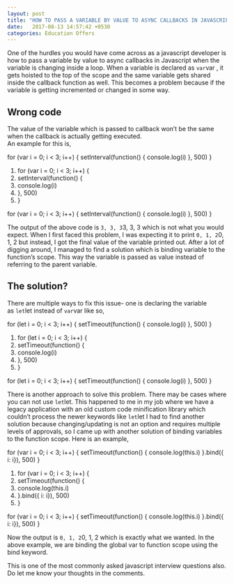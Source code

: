 ```yaml
---
layout: post
title: "HOW TO PASS A VARIABLE BY VALUE TO ASYNC CALLBACKS IN JAVASCRIPT (NODEJS)"
date:   2017-08-13 14:57:42 +0530
categories: Education Offers
---
```


One of the hurdles you would have come across as a javascript developer is how to pass a variable by value to async callbacks in Javascript when the variable is changing inside a loop. When a variable is declared as `var`var , it gets hoisted to the top of the scope and the same variable gets shared inside the callback function as well. This becomes a problem because if the variable is getting incremented or changed in some way.

Wrong code
----------

The value of the variable which is passed to callback won’t be the same when the callback is actually getting executed.  
An example for this is,

for (var i = 0; i < 3; i++) {
    setInterval(function() {
        console.log(i)
    }, 500)
}

1.  for (var i \= 0; i < 3; i++) {
2.  setInterval(function() {
3.  console.log(i)
4.  }, 500)
5.  }

for (var i = 0; i < 3; i++) {
    setInterval(function() {
        console.log(i)
    }, 500)
}

The output of the above code is `3, 3, 3`3, 3, 3 which is not what you would expect. When I first faced this problem, I was expecting it to print `0, 1, 2`0, 1, 2 but instead, I got the final value of the variable printed out. After a lot of digging around, I managed to find a solution which is binding variable to the function’s scope. This way the variable is passed as value instead of referring to the parent variable.

The solution?
-------------

There are multiple ways to fix this issue- one is declaring the variable as `let`let instead of `var`var like so,

for (let i = 0; i < 3; i++) {
    setTimeout(function() {
        console.log(i)
    }, 500)
}

1.  for (let i \= 0; i < 3; i++) {
2.  setTimeout(function() {
3.  console.log(i)
4.  }, 500)
5.  }

for (let i = 0; i < 3; i++) {
    setTimeout(function() {
        console.log(i)
    }, 500)
}

There is another approach to solve this problem. There may be cases where you can not use `let`let. This happened to me in my job where we have a legacy application with an old custom code minification library which couldn’t process the newer keywords like `let`let I had to find another solution because changing/updating is not an option and requires multiple levels of approvals, so I came up with another solution of binding variables to the function scope. Here is an example,

for (var i = 0; i < 3; i++) {
    setTimeout(function() {
        console.log(this.i)
    }.bind({ i: i}), 500)
}

1.  for (var i \= 0; i < 3; i++) {
2.  setTimeout(function() {
3.  console.log(this.i)
4.  }.bind({ i: i}), 500)
5.  }

for (var i = 0; i < 3; i++) {
    setTimeout(function() {
        console.log(this.i)
    }.bind({ i: i}), 500)
}

Now the output is `0, 1, 2`0, 1, 2 which is exactly what we wanted. In the above example, we are binding the global var to function scope using the bind keyword.

This is one of the most commonly asked javascript interview questions also. Do let me know your thoughts in the comments.